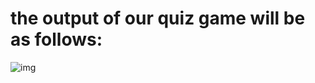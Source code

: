 # the output of our quiz game will be as follows:
![img]('https://replit.com/@AdityaGoswami6/exercise-flask-guess-the-number#Screenshot%202023-10-07%20232442.png')